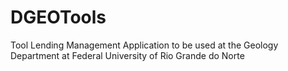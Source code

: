 # DGEOTools
Tool Lending Management Application to be used at the Geology Department at Federal University of Rio Grande do Norte

